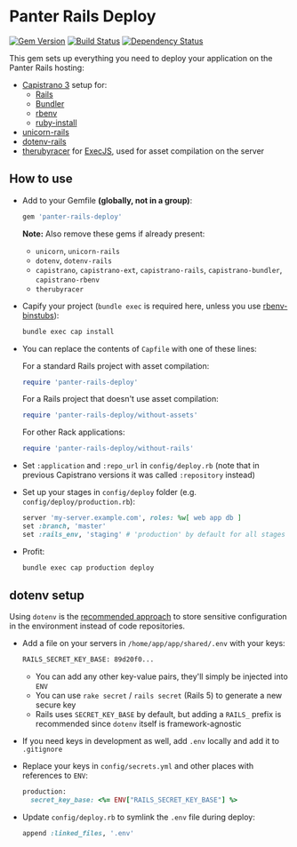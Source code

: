 # Panter Rails Deploy

[![Gem Version](https://badge.fury.io/rb/panter-rails-deploy.svg)](https://rubygems.org/gems/panter-rails-deploy)
[![Build Status](https://travis-ci.org/panter/panter-rails-deploy.svg?branch=master)](https://travis-ci.org/panter/panter-rails-deploy)
[![Dependency Status](https://gemnasium.com/panter/panter-rails-deploy.svg)](https://gemnasium.com/panter/panter-rails-deploy)

This gem sets up everything you need to deploy your application on the Panter Rails hosting:

- [Capistrano 3](https://github.com/capistrano/capistrano) setup for:
  - [Rails](https://github.com/capistrano/rails)
  - [Bundler](https://github.com/capistrano/bundler)
  - [rbenv](https://github.com/capistrano/rbenv)
  - [ruby-install](https://github.com/capistrano-plugins/capistrano-rbenv-install)
- [unicorn-rails](https://github.com/samuelkadolph/unicorn-rails)
- [dotenv-rails](https://github.com/bkeepers/dotenv)
- [therubyracer](https://github.com/cowboyd/therubyracer) for [ExecJS](https://github.com/rails/execjs), used for asset compilation on the server

## How to use

- Add to your Gemfile **(globally, not in a group)**:
  ```ruby
  gem 'panter-rails-deploy'
  ```

  **Note:** Also remove these gems if already present:
  - `unicorn`, `unicorn-rails`
  - `dotenv`, `dotenv-rails`
  - `capistrano`, `capistrano-ext`, `capistrano-rails`, `capistrano-bundler`, `capistrano-rbenv`
  - `therubyracer`

- Capify your project (`bundle exec` is required here, unless you use [rbenv-binstubs](https://github.com/ianheggie/rbenv-binstubs)):
  ```sh
  bundle exec cap install
  ```

- You can replace the contents of `Capfile` with one of these lines:
  
  For a standard Rails project with asset compilation:

  ```ruby
  require 'panter-rails-deploy'
  ```

  For a Rails project that doesn't use asset compilation:

  ```ruby
  require 'panter-rails-deploy/without-assets'
  ```

  For other Rack applications:
  
  ```ruby
  require 'panter-rails-deploy/without-rails'
  ```

- Set `:application` and `:repo_url` in `config/deploy.rb` (note that in previous Capistrano versions it was called `:repository` instead)

- Set up your stages in `config/deploy` folder (e.g. `config/deploy/production.rb`):
  ```ruby
  server 'my-server.example.com', roles: %w[ web app db ]
  set :branch, 'master'
  set :rails_env, 'staging' # 'production' by default for all stages
  ```

- Profit:
  ```sh
  bundle exec cap production deploy
  ```

## dotenv setup

Using `dotenv` is the [recommended approach](http://12factor.net/config) to store sensitive configuration in the environment instead of code repositories.

- Add a file on your servers in `/home/app/app/shared/.env` with your keys:
  ```sh
  RAILS_SECRET_KEY_BASE: 89d20f0...
  ```
  
  - You can add any other key-value pairs, they'll simply be injected into `ENV`
  - You can use `rake secret` / `rails secret` (Rails 5) to generate a new secure key
  - Rails uses `SECRET_KEY_BASE` by default, but adding a `RAILS_` prefix is recommended since `dotenv` itself is framework-agnostic

- If you need keys in development as well, add `.env` locally and add it to `.gitignore`

- Replace your keys in `config/secrets.yml` and other places with references to `ENV`:
  ```ruby
  production:
    secret_key_base: <%= ENV["RAILS_SECRET_KEY_BASE"] %>
  ```

- Update `config/deploy.rb` to symlink the `.env` file during deploy:
  ```ruby
  append :linked_files, '.env'
  ```
